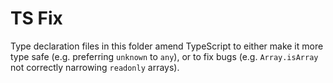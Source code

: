 # TS Fix

Type declaration files in this folder amend TypeScript to either make it more type safe (e.g. preferring `unknown` to `any`), or to fix bugs (e.g. `Array.isArray` not correctly narrowing `readonly` arrays).
